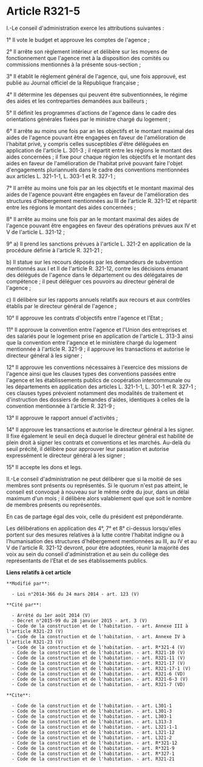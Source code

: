 # Article R321-5

I.-Le conseil d'administration exerce les attributions suivantes : 

1° Il vote le budget et approuve les comptes de l'agence ; 

2° Il arrête son règlement intérieur et délibère sur les moyens de fonctionnement que l'agence met à la disposition des
comités ou commissions mentionnés à la présente sous-section ; 

3° Il établit le règlement général de l'agence, qui, une fois approuvé, est publié au Journal officiel de la République
française ; 

4° Il détermine les dépenses qui peuvent être subventionnées, le régime des aides et les contreparties demandées aux
bailleurs ; 

5° Il définit les programmes d'actions de l'agence dans le cadre des orientations générales fixées par le ministre chargé du
logement ; 

6° Il arrête au moins une fois par an les objectifs et le montant maximal des aides de l'agence pouvant être engagées en
faveur de l'amélioration de l'habitat privé, y compris celles susceptibles d'être déléguées en application de l'article L.
301-3 ; il répartit entre les régions le montant des aides concernées ; il fixe pour chaque région les objectifs et le
montant des aides en faveur de l'amélioration de l'habitat privé pouvant faire l'objet d'engagements pluriannuels dans le
cadre des conventions mentionnées aux articles L. 321-1-1, L. 303-1 et R. 327-1 ; 

7° Il arrête au moins une fois par an les objectifs et le montant maximal des aides de l'agence pouvant être engagées en
faveur de l'amélioration des structures d'hébergement mentionnées au III de l'article R. 321-12 et répartit entre les régions
le montant des aides concernées ; 

8° Il arrête au moins une fois par an le montant maximal des aides de l'agence pouvant être engagées en faveur des opérations
prévues aux IV et V de l'article L. 321-12 ; 

9° a) Il prend les sanctions prévues à l'article L. 321-2 en application de la procédure définie à l'article R. 321-21 ; 

b) Il statue sur les recours déposés par les demandeurs de subvention mentionnés aux I et II de l'article R. 321-12, contre
les décisions émanant des délégués de l'agence dans le département ou des délégataires de compétence ; il peut déléguer ces
pouvoirs au directeur général de l'agence ; 

c) Il délibère sur les rapports annuels relatifs aux recours et aux contrôles établis par le directeur général de l'agence ; 

10° Il approuve les contrats d'objectifs entre l'agence et l'Etat ; 

11° Il approuve la convention entre l'agence et l'Union des entreprises et des salariés pour le logement prise en application
de l'article L. 313-3 ainsi que la convention entre l'agence et le ministère chargé du logement mentionnée à l'article R.
321-9 ; il approuve les transactions et autorise le directeur général à les signer ; 

12° Il approuve les conventions nécessaires à l'exercice des missions de l'agence ainsi que les clauses types des conventions
passées entre l'agence et les établissements publics de coopération intercommunale ou les départements en application des
articles L. 321-1-1, L. 301-1 et R. 327-1 ; ces clauses types prévoient notamment des modalités de traitement et
d'instruction des dossiers de demandes d'aides, identiques à celles de la convention mentionnée à l'article R. 321-9 ; 

13° Il approuve le rapport annuel d'activités ; 

14° Il approuve les transactions et autorise le directeur général à les signer. Il fixe également le seuil en deçà duquel le
directeur général est habilité de plein droit à signer les contrats et conventions et les marchés. Au-delà du seuil précité,
il délibère pour approuver leur passation et autorise expressément le directeur général à les signer ; 

15° Il accepte les dons et legs. 

II.-Le conseil d'administration ne peut délibérer que si la moitié de ses membres sont présents ou représentés. Si le quorum
n'est pas atteint, le conseil est convoqué à nouveau sur le même ordre du jour, dans un délai maximum d'un mois ; il délibère
alors valablement quel que soit le nombre de membres présents ou représentés. 

En cas de partage égal des voix, celle du président est prépondérante. 

Les délibérations en application des 4°, 7° et 8° ci-dessus lorsqu'elles portent sur des mesures relatives à la lutte contre
l'habitat indigne ou à l'humanisation des structures d'hébergement mentionnées au III, au IV et au V de l'article R. 321-12
devront, pour être adoptées, réunir la majorité des voix au sein du conseil d'administration et au sein du collège des
représentants de l'Etat et de ses établissements publics.

**Liens relatifs à cet article**

	**Modifié par**:

	  - Loi n°2014-366 du 24 mars 2014 - art. 123 (V)

	**Cité par**:

	  - Arrêté du 1er août 2014 (V)
	  - Décret n°2015-99 du 28 janvier 2015 - art. 3 (V)
	  - Code de la construction et de l'habitation. - art. Annexe III à l'article R321-23 (V)
	  - Code de la construction et de l'habitation. - art. Annexe IV à l'article R321-23 (V)
	  - Code de la construction et de l'habitation. - art. R*321-4 (V)
	  - Code de la construction et de l'habitation. - art. R321-10 (V)
	  - Code de la construction et de l'habitation. - art. R321-11 (V)
	  - Code de la construction et de l'habitation. - art. R321-17 (V)
	  - Code de la construction et de l'habitation. - art. R321-17-1 (V)
	  - Code de la construction et de l'habitation. - art. R321-6 (VD)
	  - Code de la construction et de l'habitation. - art. R321-6-3 (V)
	  - Code de la construction et de l'habitation. - art. R321-7 (VD)

	**Cite**:

	  - Code de la construction et de l'habitation. - art. L301-1
	  - Code de la construction et de l'habitation. - art. L301-3
	  - Code de la construction et de l'habitation. - art. L303-1
	  - Code de la construction et de l'habitation. - art. L313-3
	  - Code de la construction et de l'habitation. - art. L321-1-1
	  - Code de la construction et de l'habitation. - art. L321-12
	  - Code de la construction et de l'habitation. - art. L321-2
	  - Code de la construction et de l'habitation. - art. R*321-12
	  - Code de la construction et de l'habitation. - art. R*321-9
	  - Code de la construction et de l'habitation. - art. R*327-1
	  - Code de la construction et de l'habitation. - art. R321-21
